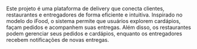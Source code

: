 Este projeto é uma plataforma de delivery que conecta clientes, restaurantes e entregadores de forma eficiente e intuitiva. Inspirado no modelo do iFood, o sistema permite que usuários explorem cardápios, façam pedidos e acompanhem suas entregas. Além disso, os restaurantes podem gerenciar seus pedidos e cardápios, enquanto os entregadores recebem notificações de novas entregas.
